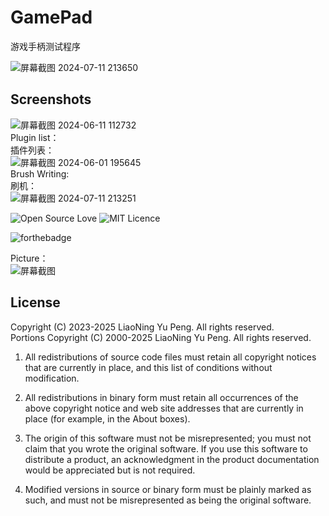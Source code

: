 # GamePad
游戏手柄测试程序

![屏幕截图 2024-07-11 213650](https://github.com/qizhoward/GamePad/assets/12931603/8e6d2818-b9f5-405f-8ab7-f77318faf1b9)</br>

## Screenshots
![屏幕截图 2024-06-11 112732](https://github.com/qizhoward/GamePad/assets/12931603/a94ae58b-9128-4d3d-b0a3-90eb1ba86f52)</br>
Plugin list：</br>
插件列表：</br>
![屏幕截图 2024-06-01 195645](https://github.com/qizhoward/GamePad/assets/12931603/835116bb-f63c-4400-886d-29d250dc196d)</br>
Brush Writing:</br>
刷机：</br>
![屏幕截图 2024-07-11 213251](https://github.com/qizhoward/GamePad/assets/12931603/2ff5b388-3f57-43f5-be78-cf98c77425ad)</br>

![Open Source Love](https://badges.frapsoft.com/os/v1/open-source.png?v=103)
![MIT Licence](https://badges.frapsoft.com/os/mit/mit.svg?v=103)

![forthebadge](http://forthebadge.com/images/badges/designed-in-ms-paint.svg)

Picture：</br>
![屏幕截图](https://github.com/qizhiwoniu/GamePad/blob/idea/Source/AI%E5%A4%84%E7%90%86.jpeg)</br>

## License </br>
Copyright (C) 2023-2025 LiaoNing Yu Peng. All rights reserved.</br>
Portions Copyright (C) 2000-2025 LiaoNing Yu Peng. All rights reserved.</br>

1. All redistributions of source code files must retain all copyright notices that are currently in
   place, and this list of conditions without modification.

2. All redistributions in binary form must retain all occurrences of the above copyright notice and
   web site addresses that are currently in place (for example, in the About boxes).

3. The origin of this software must not be misrepresented; you must not claim that you wrote the
   original software. If you use this software to distribute a product, an acknowledgment in the
   product documentation would be appreciated but is not required.

4. Modified versions in source or binary form must be plainly marked as such, and must not be
   misrepresented as being the original software.
